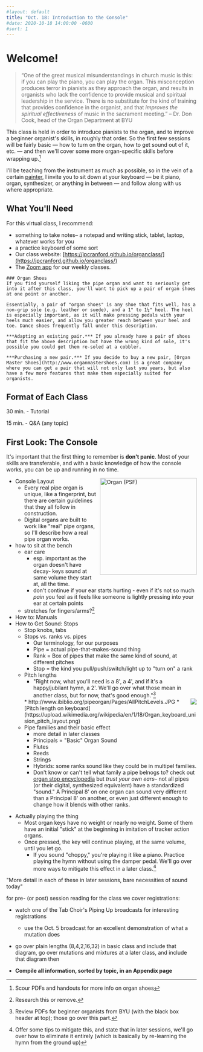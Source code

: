 ```yaml
---
#layout: default
title: "Oct. 18: Introduction to the Console"
#date: 2020-10-18 14:00:00 -0600
#sort: 1
---
```


# Welcome!
> “One of the great musical misunderstandings in church music is this: if you can play the piano, you can play the organ. This misconception produces terror in pianists as they approach the organ, and results in organists who lack the confidence to provide musical and spiritual leadership in the service. There is no substitute for the kind of training that provides confidence in the organist, and that *improves the spiritual effectiveness* of music in the sacrament meeting.” &ndash; Dr. Don Cook, head of the Organ Department at BYU

This class is held in order to introduce pianists to the organ, and to improve a beginner organist's skills, in roughly that order. So the first few sessions will be fairly basic &mdash; how to turn on the organ, how to get sound out of it, etc. &mdash; and then we'll cover some more organ-specific skills before wrapping up.[^3]

I’ll be teaching from the instrument as much as possible, so in the vein of a certain [painter](https://en.wikipedia.org/wiki/Bob_Ross), I invite you to sit down at your keyboard &mdash; be it piano, organ, synthesizer, or anything in between &mdash; and follow along with us where appropriate.

<p style="display:none;">
  **Introductions.** Let's go around the Zoom call and introduce ourselves. Who are you? How long have you been playing the organ? What do you want to get out of this class?
</p>

## What You'll Need
For this virtual class, I recommend:
- something to take notes&ndash; a notepad and writing stick, tablet, laptop, whatever works for you
- a practice keyboard of some sort
- Our class website: [https://jpcranford.github.io/organclass/](https://jpcranford.github.io/organclass/)
- The [Zoom app]() for our weekly classes.

```note
### Organ Shoes
If you find yourself liking the pipe organ and want to seriously get into it after this class, you'll want to pick up a pair of organ shoes at one point or another.

Essentially, a pair of "organ shoes" is any shoe that fits well, has a non-grip sole (e.g. leather or suede), and a 1" to 1¼" heel. The heel is especially important, as it will make pressing pedals with your heels much easier, and allow you greater reach between your heel and toe. Dance shoes frequently fall under this description.

***Adapting an existing pair.*** If you already have a pair of shoes that fit the above description but have the wrong kind of sole, it's possible you could get them re-soled at a cobbler.

***Purchasing a new pair.*** If you decide to buy a new pair, [Organ Master Shoes](http://www.organmastershoes.com) is a great company where you can get a pair that will not only last you years, but also have a few more features that make them especially suited for organists.

```
## Format of Each Class
30 min. - Tutorial

15 min. - Q&A (any topic)

## First Look: The Console
It's important that the first thing to remember is **don't panic**. Most of your skills are transferable, and with a basic knowledge of how the console works, you can be up and running in no time.

<a title="Pearson
Pearson Scott Foresman / Public domain" href="https://commons.wikimedia.org/wiki/File:Organ_(PSF).png"><img width="256" alt="Organ (PSF)" src="https://upload.wikimedia.org/wikipedia/commons/thumb/b/b9/Organ_%28PSF%29.png/640px-Organ_%28PSF%29.png" align="right"></a>

* Console Layout
  * Every real pipe organ is unique, like a fingerprint, but there are certain guidelines that they all follow in construction.
  - Digital organs are built to work like "real" pipe organs, so I'll describe how a real pipe organ works.
* how to sit at the bench
  - ear care
    - esp. important as the organ doesn't have decay- keys sound at same volume they start at, all the time.
    - don't continue if your ear starts hurting - even if it's not so much *pain* you feel as it feels like someone is lightly pressing into your ear at certain points
  - stretches for fingers/arms?[^2]
* How to: Manuals
* How to Get Sound: Stops
  * Stop knobs, tabs
  * Stops vs. ranks vs. pipes
    - Our terminology, for our purposes
    - Pipe = actual pipe-that-makes-sound thing
    - Rank = Box of pipes that make the same kind of sound, at different pitches
    - Stop = the kind you pull/push/switch/light up to "turn on" a rank
  * Pitch lengths
    - "Right now, what you'll need is a 8', a 4', and if it's a happy/jubilant hymn, a 2'. We'll go over what those mean in another class, but for now, that's good enough."[^1]
    <img src="{{ site.baseurl }}/assets/images/pitch1.gif" align="right">
    * http://www.ibiblio.org/pipeorgan/Pages/AllPitchLevels.JPG
    * [Pitch length on keyboard](https://upload.wikimedia.org/wikipedia/en/1/18/Organ_keyboard_unision_pitch_layout.png)
  - Pipe families and their basic effect
    - more detail in later classes
    - Principals = "Basic" Organ Sound
    - Flutes
    - Reeds
    - Strings
    - Hybrids: some ranks sound like they could be in multipel families. 
    - Don't know or can't tell what family a pipe belnogs to? check out [organ stop encyclopedia]() but *trust your own ears*&ndash; not all pipes (or their digital, synthesized equivalent) have a standardized "sound." A Principal 8' on one organ can sound very different than a Principal 8' on another, or even just different enough to change how it blends with other ranks.
- Actually playing the thing
  - Most organ keys have no weight or nearly no weight. Some of them have an initial "stick" at the beginning in imitation of tracker action organs.
  - Once pressed, the key will continue playing, at the same volume, until you let go.
    - If you sound "choppy," you're playing it like a piano. Practice playing the hymn without using the damper pedal. We'll go over more ways to mitigate this effect in a later class.[^4]
  
[^4]: Offer some tips to mitigate this, and state that in later sessions, we'll go over how to eliminate it entirely (which is basically by re-learning the hymn from the ground up)

[^1]: Review PDFs for beginner organists from BYU (with the black box header at top); those go over this part.
[^2]: Research this or remove.
[^3]: Scour PDFs and handouts for more info on organ shoes

"More detail in each of these in later sessions, bare necessities of sound today"

for pre- (or post) session reading for the class we cover registrations:
- watch one of the Tab Choir's Piping Up broadcasts for interesting registrations
  - use the Oct. 5 broadcast for an excellent demonstration of what a mutation does

- go over plain lengths (8,4,2,16,32) in basic class and include that diagram, go over mutations and mixtures at a later class, and include that diagram then
- **Compile all information, sorted by topic, in an Appendix page**

